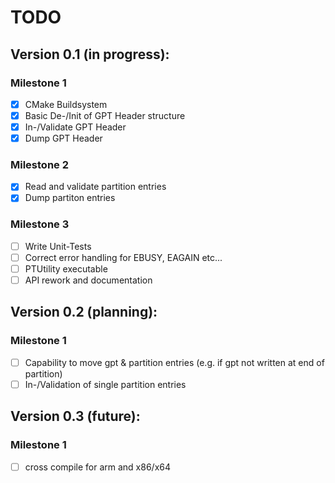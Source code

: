 TODO
====

Version 0.1 (in progress):
--------------------------

### Milestone 1

- [x] CMake Buildsystem
- [x] Basic De-/Init of GPT Header structure
- [x] In-/Validate GPT Header
- [x] Dump GPT Header

### Milestone 2
- [X] Read and validate partition entries
- [X] Dump partiton entries

### Milestone 3
- [ ] Write Unit-Tests
- [ ] Correct error handling for EBUSY, EAGAIN etc...
- [ ] PTUtility executable
- [ ] API rework and documentation

Version 0.2 (planning):
-----------------------

### Milestone 1
- [ ] Capability to move gpt & partition entries (e.g. if gpt not written at end of partition)
- [ ] In-/Validation of single partition entries

Version 0.3 (future):
-----------------------

### Milestone 1
- [ ] cross compile for arm and x86/x64
